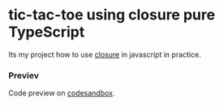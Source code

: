 # tic-tac-toe using closure pure TypeScript 

Its my project how to use [closure](https://developer.mozilla.org/en-US/docs/Web/JavaScript/Closures) in javascript in practice.

### Previev 

Code preview on [codesandbox](https://codesandbox.io/s/github/kubo550/tic-tac-toe-vanilla).
